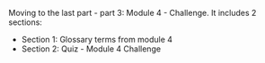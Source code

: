 Moving to the last part - part 3: Module 4 - Challenge. It includes 2 sections:
- Section 1: Glossary terms from module 4
- Section 2: Quiz - Module 4 Challenge